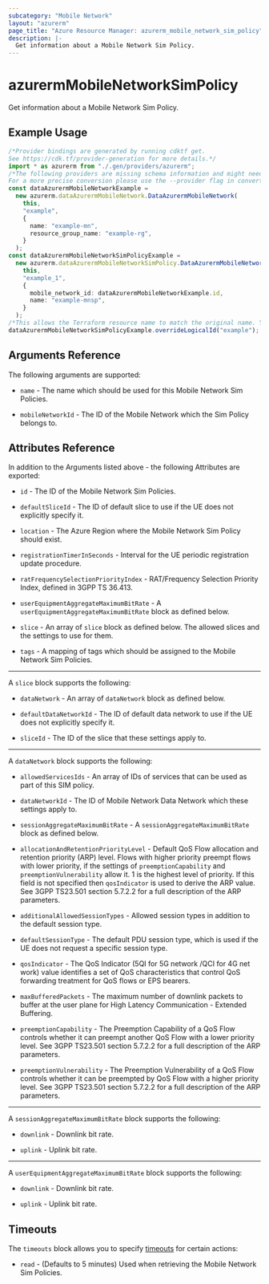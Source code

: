 ```yaml
---
subcategory: "Mobile Network"
layout: "azurerm"
page_title: "Azure Resource Manager: azurerm_mobile_network_sim_policy"
description: |-
  Get information about a Mobile Network Sim Policy.
---
```


# azurermMobileNetworkSimPolicy

Get information about a Mobile Network Sim Policy.

## Example Usage

```typescript
/*Provider bindings are generated by running cdktf get.
See https://cdk.tf/provider-generation for more details.*/
import * as azurerm from "./.gen/providers/azurerm";
/*The following providers are missing schema information and might need manual adjustments to synthesize correctly: azurerm.
For a more precise conversion please use the --provider flag in convert.*/
const dataAzurermMobileNetworkExample =
  new azurerm.dataAzurermMobileNetwork.DataAzurermMobileNetwork(
    this,
    "example",
    {
      name: "example-mn",
      resource_group_name: "example-rg",
    }
  );
const dataAzurermMobileNetworkSimPolicyExample =
  new azurerm.dataAzurermMobileNetworkSimPolicy.DataAzurermMobileNetworkSimPolicy(
    this,
    "example_1",
    {
      mobile_network_id: dataAzurermMobileNetworkExample.id,
      name: "example-mnsp",
    }
  );
/*This allows the Terraform resource name to match the original name. You can remove the call if you don't need them to match.*/
dataAzurermMobileNetworkSimPolicyExample.overrideLogicalId("example");

```

## Arguments Reference

The following arguments are supported:

*   `name` - The name which should be used for this Mobile Network Sim Policies.

*   `mobileNetworkId` - The ID of the Mobile Network which the Sim Policy belongs to.

## Attributes Reference

In addition to the Arguments listed above - the following Attributes are exported:

*   `id` - The ID of the Mobile Network Sim Policies.

*   `defaultSliceId` - The ID of default slice to use if the UE does not explicitly specify it.

*   `location` - The Azure Region where the Mobile Network Sim Policy should exist.

*   `registrationTimerInSeconds` - Interval for the UE periodic registration update procedure.

*   `ratFrequencySelectionPriorityIndex` - RAT/Frequency Selection Priority Index, defined in 3GPP TS 36.413.

*   `userEquipmentAggregateMaximumBitRate` - A `userEquipmentAggregateMaximumBitRate` block as defined below.

*   `slice` - An array of `slice` block as defined below. The allowed slices and the settings to use for them.

*   `tags` - A mapping of tags which should be assigned to the Mobile Network Sim Policies.

***

A `slice` block supports the following:

*   `dataNetwork` - An array of `dataNetwork` block as defined below.

*   `defaultDataNetworkId` - The ID of default data network to use if the UE does not explicitly specify it.

*   `sliceId` - The ID of the slice that these settings apply to.

***

A `dataNetwork` block supports the following:

*   `allowedServicesIds` - An array of IDs of services that can be used as part of this SIM policy.

*   `dataNetworkId` - The ID of Mobile Network Data Network which these settings apply to.

*   `sessionAggregateMaximumBitRate` - A `sessionAggregateMaximumBitRate` block as defined below.

*   `allocationAndRetentionPriorityLevel` - Default QoS Flow allocation and retention priority (ARP) level. Flows with higher priority preempt flows with lower priority, if the settings of `preemptionCapability` and `preemptionVulnerability` allow it. 1 is the highest level of priority. If this field is not specified then `qosIndicator` is used to derive the ARP value. See 3GPP TS23.501 section 5.7.2.2 for a full description of the ARP parameters.

*   `additionalAllowedSessionTypes` - Allowed session types in addition to the default session type.

*   `defaultSessionType` - The default PDU session type, which is used if the UE does not request a specific session type.

*   `qosIndicator` - The QoS Indicator (5QI for 5G network /QCI for 4G net work) value identifies a set of QoS characteristics that control QoS forwarding treatment for QoS flows or EPS bearers.

*   `maxBufferedPackets` - The maximum number of downlink packets to buffer at the user plane for High Latency Communication - Extended Buffering.

*   `preemptionCapability` - The Preemption Capability of a QoS Flow controls whether it can preempt another QoS Flow with a lower priority level. See 3GPP TS23.501 section 5.7.2.2 for a full description of the ARP parameters.

*   `preemptionVulnerability` - The Preemption Vulnerability of a QoS Flow controls whether it can be preempted by QoS Flow with a higher priority level. See 3GPP TS23.501 section 5.7.2.2 for a full description of the ARP parameters.

***

A `sessionAggregateMaximumBitRate` block supports the following:

*   `downlink` - Downlink bit rate.

*   `uplink` - Uplink bit rate.

***

A `userEquipmentAggregateMaximumBitRate` block supports the following:

*   `downlink` - Downlink bit rate.

*   `uplink` - Uplink bit rate.

## Timeouts

The `timeouts` block allows you to specify [timeouts](https://www.terraform.io/docs/configuration/resources.html#timeouts) for certain actions:

* `read` - (Defaults to 5 minutes) Used when retrieving the Mobile Network Sim Policies.

